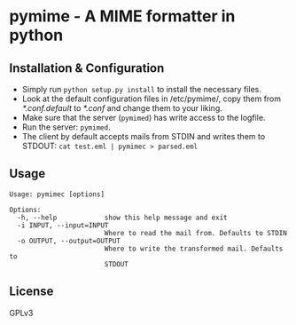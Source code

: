 pymime - A MIME formatter in python
===================================

Installation & Configuration
----------------------------

* Simply run `python setup.py install` to install the necessary files.
* Look at the default configuration files in /etc/pymime/,
  copy them from *\*.conf.default* to *\*.conf* and change them to your liking.
* Make sure that the server (`pymimed`) has write access to the logfile.
* Run the server: `pymimed`.
* The client by default accepts mails from STDIN and writes them to STDOUT:
  `cat test.eml | pymimec > parsed.eml`

Usage
-----

	Usage: pymimec [options]
	
	Options:
	  -h, --help            show this help message and exit
	  -i INPUT, --input=INPUT
	                        Where to read the mail from. Defaults to STDIN
	  -o OUTPUT, --output=OUTPUT
	                        Where to write the transformed mail. Defaults to
	                        STDOUT

License
-------

GPLv3
